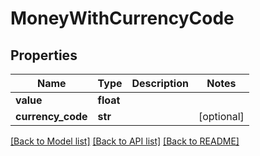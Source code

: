 # MoneyWithCurrencyCode

## Properties
Name | Type | Description | Notes
------------ | ------------- | ------------- | -------------
**value** | **float** |  | 
**currency_code** | **str** |  | [optional] 

[[Back to Model list]](../README.md#documentation-for-models) [[Back to API list]](../README.md#documentation-for-api-endpoints) [[Back to README]](../README.md)


